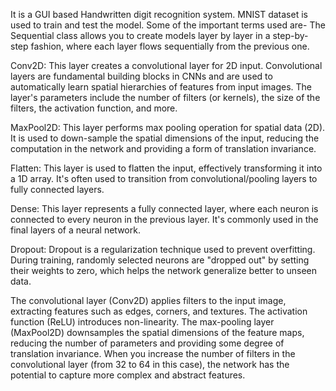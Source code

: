 It is a GUI based Handwritten digit recognition system. MNIST dataset is used to train and test the model. 
Some of the important terms used are-
The Sequential class allows you to create models layer by layer in a step-by-step fashion, where each layer flows sequentially from the previous one.

Conv2D: This layer creates a convolutional layer for 2D input. Convolutional layers are fundamental building blocks in CNNs and are used to automatically learn spatial hierarchies of features from input images. The layer's parameters include the number of filters (or kernels), the size of the filters, the activation function, and more.

MaxPool2D: This layer performs max pooling operation for spatial data (2D). It is used to down-sample the spatial dimensions of the input, reducing the computation in the network and providing a form of translation invariance.

Flatten: This layer is used to flatten the input, effectively transforming it into a 1D array. It's often used to transition from convolutional/pooling layers to fully connected layers.

Dense: This layer represents a fully connected layer, where each neuron is connected to every neuron in the previous layer. It's commonly used in the final layers of a neural network.

Dropout: Dropout is a regularization technique used to prevent overfitting. During training, randomly selected neurons are "dropped out" by setting their weights to zero, which helps the network generalize better to unseen data.

The convolutional layer (Conv2D) applies filters to the input image, extracting features such as edges, corners, and textures. The activation function (ReLU) introduces non-linearity.
The max-pooling layer (MaxPool2D) downsamples the spatial dimensions of the feature maps, reducing the number of parameters and providing some degree of translation invariance.
When you increase the number of filters in the convolutional layer (from 32 to 64 in this case), the network has the potential to capture more complex and abstract features.
